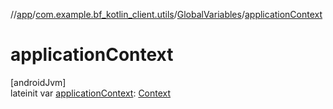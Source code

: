 //[app](../../../index.md)/[com.example.bf_kotlin_client.utils](../index.md)/[GlobalVariables](index.md)/[applicationContext](application-context.md)

# applicationContext

[androidJvm]\
lateinit var [applicationContext](application-context.md): [Context](https://developer.android.com/reference/kotlin/android/content/Context.html)
